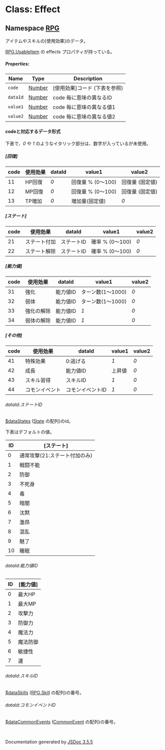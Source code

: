 # Class: Effect

## Namespace [RPG](RPG.md)

アイテムやスキルの[使用効果]のデータ。

[RPG.UsableItem](RPG.UsableItem.md) の effects プロパティが持っている。


##### Properties:

| Name | Type | Description |
| --- | --- | --- |
| `code` | [Number](Number.md) | [使用効果]コード \(下表を参照) |
| `dataId` | [Number](Number.md) | code 毎に意味の異なるID |
| `value1` | [Number](Number.md) | code 毎に意味の異なる値1 |
| `value2` | [Number](Number.md) | code 毎に意味の異なる値2 |

#### codeと対応するデータ形式

下表で、*0* や *1* のようなイタリック部分は、数字が入っているが未使用。

##### [回復]

| code | 使用効果 | dataId | value1 | value2 |
| --- | --- | --- | --- | --- || 11 | HP回復 | *0* | 回復量 % (0〜100) | 回復量 (固定値) || 12 | MP回復 | *0* | 回復量 % (0〜100) | 回復量 (固定値) || 13 | TP増加 | *0* | 増加量(固定値)| *0* |

##### [ステート]

| code | 使用効果 | dataId | value1 | value2 |
| --- | --- | --- | --- | --- || 21 | ステート付加 | ステートID | 確率 % (0〜100) | *0* || 22 | ステート解除 | ステートID | 確率 % (0〜100) | *0* |

##### [能力値]

| code | 使用効果 | dataId | value1 | value2 |
| --- | --- | --- | --- | --- || 31 | 強化 | 能力値ID | ターン数(1～1000) | *0* || 32 | 弱体 | 能力値ID | ターン数(1～1000) | *0* || 33 | 強化の解除 | 能力値ID | *1* | *0* || 34 | 弱体の解除 | 能力値ID | *1* | *0* |

##### [その他]

| code | 使用効果 | dataId | value1 | value2 |
| --- | --- | --- | --- | --- || 41 | 特殊効果 | 0:逃げる | *1* | *0* || 42 | 成長 | 能力値ID | 上昇値 | *0* || 43 | スキル習得 | スキルID | *1* | *0* || 44 | コモンイベント | コモンイベントID | *1* | *0* |


###### dataId:ステートID

[$dataStates](global.md#datastates-arrayrpgstate) ([State](RPG.State.md) の配列)のid。

下表はデフォルトの値。

| ID | [ステート] |
| --- | --- || 0 | 通常攻撃(21:ステート付加のみ) |
| 1 | 戦闘不能 |
| 2 | 防御 |
| 3 | 不死身 |
| 4 | 毒 |
| 5 | 暗闇 |
| 6 | 沈黙 |
| 7 | 激昂 |
| 8 | 混乱 |
| 9 | 魅了 |
| 10 | 睡眠 |

###### dataId:能力値ID

| ID | [能力値] |
| --- | --- || 0 | 最大HP |
| 1 | 最大MP |
| 2 | 攻撃力 |
| 3 | 防御力 |
| 4 | 魔法力 |
| 5 | 魔法防御 |
| 6 | 敏捷性 |
| 7 | 運 |

###### dataId:スキルID

[\$dataSkills](global.md#dataskills-arrayrpgskill) ([RPG.Skill](RPG.Skill.md) の配列)の番号。

###### dataId:コモンイベントID

 [\$dataCommonEvents](global.md#datacommonevents-arrayrpgcommonevent)  ([CommonEvent](RPG.CommonEvent.md) の配列)の番号。
 
 <br>

  Documentation generated by [JSDoc 3.5.5](https://github.com/jsdoc3/jsdoc)
